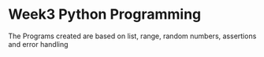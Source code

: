 # Week3 Python Programming
The Programs created are based on list, range, random numbers, assertions and error handling
